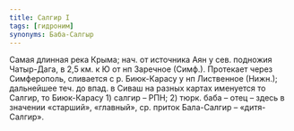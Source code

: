 ```yaml
---
title: Салгир I
tags: [гидроним]
synonyms: Баба-Салгыр
---
```


Самая длинная река Крыма; нач. от источника Аян у сев. подножия Чатыр-Дага, в
2,5 км. к Ю от нп Заречное (Симф.). Протекает через Симферополь, сливается с р.
Биюк-Карасу у нп Лиственное (Нижн.); дальнейшее теч. до впад. в Сиваш на разных
картах именуется то Салгир, то Биюк-Карасу 1) салгир – РПН; 2) тюрк. баба – отец
– здесь в значении «старший», «главный», ср. приток Бала-Салгир – «дитя-Салгир».
